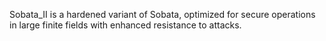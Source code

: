 Sobata_II is a hardened variant of Sobata, optimized for secure operations in large finite fields with enhanced resistance to attacks.

